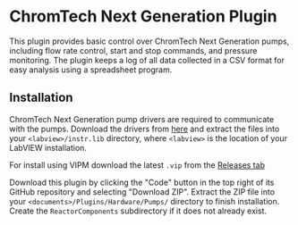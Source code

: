 # ChromTech Next Generation Plugin

This plugin provides basic control over ChromTech Next Generation pumps, 
including flow rate control, start and stop commands, and pressure monitoring.
The plugin keeps a log of all data collected in a CSV format for easy analysis
using a spreadsheet program.

## Installation

ChromTech Next Generation pump drivers are required to communicate with the 
pumps. Download the drivers from 
[here](https://www.github.com/RxnRover/driver_chromtech_next_gen) and extract
the files into your `<labview>/instr.lib` directory, where `<labview>` is the
location of your LabVIEW installation.

For install using VIPM download the latest `.vip` from the [Releases tab](https://github.com/RxnRover/plugin_chromtech_nextgen_pump/releases)

Download this plugin by clicking the "Code" button in the top right of its 
GitHub repository and selecting "Download ZIP". Extract the ZIP file into your 
`<documents>/Plugins/Hardware/Pumps/` directory to finish installation. 
Create the `ReactorComponents` subdirectory if it does not already exist.
